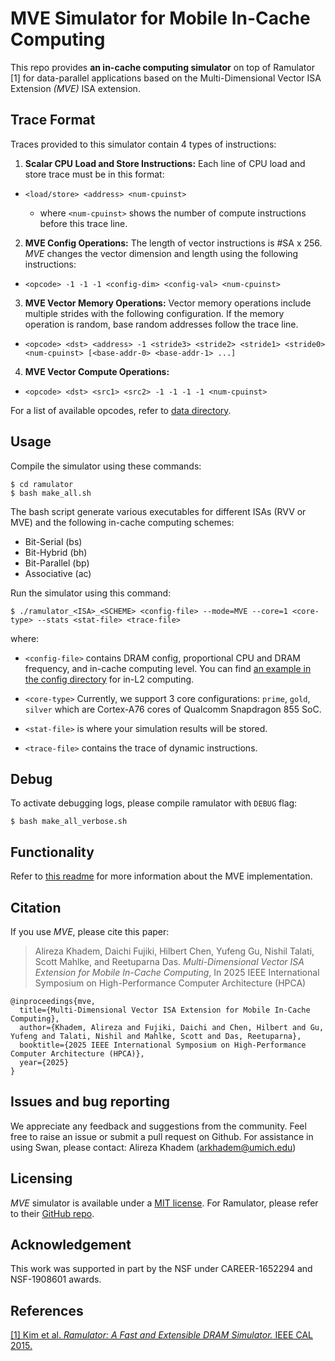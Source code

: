 # MVE Simulator for Mobile In-Cache Computing

This repo provides **an in-cache computing simulator** on top of Ramulator \[1\] for data-parallel applications based on the Multi-Dimensional Vector ISA Extension *(MVE)* ISA extension.

## Trace Format

Traces provided to this simulator contain 4 types of instructions:

1. **Scalar CPU Load and Store Instructions:**
Each line of CPU load and store trace must be in this format:

  - `<load/store> <address> <num-cpuinst>`

      - where `<num-cpuinst>` shows the number of compute instructions before this trace line.


2. **MVE Config Operations:** The length of vector instructions is #SA x 256.
*MVE* changes the vector dimension and length using the following instructions:

  - `<opcode> -1 -1 -1 <config-dim> <config-val> <num-cpuinst>`


3. **MVE Vector Memory Operations:** Vector memory operations include multiple strides with the following configuration.
If the memory operation is random, base random addresses follow the trace line.

  - `<opcode> <dst> <address> -1 <stride3> <stride2> <stride1> <stride0> <num-cpuinst> [<base-addr-0> <base-addr-1> ...]`


4. **MVE Vector Compute Operations:**

  - `<opcode> <dst> <src1> <src2> -1 -1 -1 -1 <num-cpuinst>`

For a list of available opcodes, refer to [data directory](/data).

## Usage

Compile the simulator using these commands:

    $ cd ramulator
    $ bash make_all.sh

The bash script generate various executables for different ISAs (RVV or MVE) and the following in-cache computing schemes:

  - Bit-Serial (bs)
  - Bit-Hybrid (bh)
  - Bit-Parallel (bp)
  - Associative (ac)

Run the simulator using this command:

    $ ./ramulator_<ISA>_<SCHEME> <config-file> --mode=MVE --core=1 <core-type> --stats <stat-file> <trace-file>

where:
  - `<config-file>` contains DRAM config, proportional CPU and DRAM frequency, and in-cache computing level.
  You can find [an example in the config directory](/configs/LPDDR4-config-MVE.cfg) for in-L2 computing.
  
  - `<core-type>` Currently, we support 3 core configurations: `prime`, `gold`, `silver` which are Cortex-A76 cores of Qualcomm Snapdragon 855 SoC.

  - `<stat-file>` is where your simulation results will be stored.

  - `<trace-file>` contains the trace of dynamic instructions.


## Debug

To activate debugging logs, please compile ramulator with `DEBUG` flag:
  
    $ bash make_all_verbose.sh

## Functionality

Refer to [this readme](MVE_README.md) for more information about the MVE implementation.

## Citation

If you use *MVE*, please cite this paper:

> Alireza Khadem, Daichi Fujiki, Hilbert Chen, Yufeng Gu, Nishil Talati, Scott Mahlke, and Reetuparna Das.
> *Multi-Dimensional Vector ISA Extension for Mobile In-Cache Computing*,
> In 2025 IEEE International Symposium on High-Performance Computer Architecture (HPCA)

```
@inproceedings{mve,
  title={Multi-Dimensional Vector ISA Extension for Mobile In-Cache Computing},
  author={Khadem, Alireza and Fujiki, Daichi and Chen, Hilbert and Gu, Yufeng and Talati, Nishil and Mahlke, Scott and Das, Reetuparna},
  booktitle={2025 IEEE International Symposium on High-Performance Computer Architecture (HPCA)}, 
  year={2025}
}
```

## Issues and bug reporting

We appreciate any feedback and suggestions from the community.
Feel free to raise an issue or submit a pull request on Github.
For assistance in using Swan, please contact: Alireza Khadem (arkhadem@umich.edu)

## Licensing

*MVE* simulator is available under a [MIT license](/LICENSE).
For Ramulator, please refer to their [GitHub repo](https://github.com/CMU-SAFARI/ramulator).

## Acknowledgement

This work was supported in part by the NSF under CAREER-1652294 and NSF-1908601 awards.

## References

[\[1\] Kim et al. *Ramulator: A Fast and Extensible DRAM Simulator.* IEEE CAL
2015.](https://people.inf.ethz.ch/omutlu/pub/ramulator_dram_simulator-ieee-cal15.pdf)
